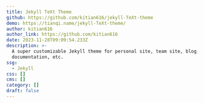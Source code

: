 ```yaml
---
title: Jekyll TeXt Theme
github: https://github.com/kitian616/jekyll-TeXt-theme
demo: https://tianqi.name/jekyll-TeXt-theme/
author: kitian616
author_link: https://github.com/kitian616
date: 2023-11-28T09:09:54.233Z
description: >-
  A super customizable Jekyll theme for personal site, team site, blog, project,
  documentation, etc.
ssg:
  - Jekyll
css: []
cms: []
category: []
draft: false
---
```

